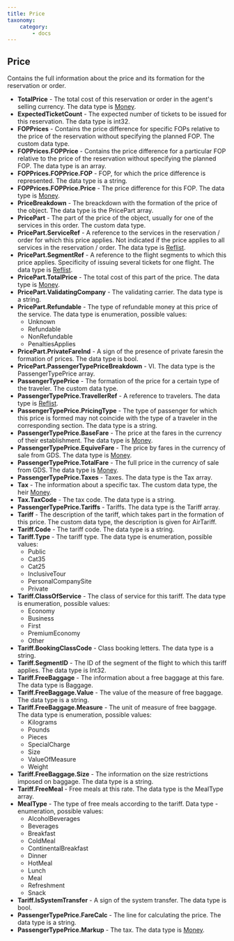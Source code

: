 ```yaml
---
title: Price
taxonomy:
    category:
        - docs
---
```


Price
-----

Contains the full information about the price and its formation for the reservation or order.

-   **TotalPrice** - The total cost of this reservation or order in the agent's selling currency. The data type is [Money](/avia/common/money).
-   **ExpectedTicketCount** - The expected number of tickets to be issued for this reservation. The data type is int32.
-   **FOPPrices** - Contains the price difference for specific FOPs relative to the price of the reservation without specifying the planned FOP. The custom data type.
-   **FOPPrices.FOPPrice** - Contains the price difference for a particular FOP relative to the price of the reservation without specifying the planned FOP. The data type is an array.
-   **FOPPrices.FOPPrice.FOP** - FOP, for which the price difference is represented. The data type is a string.
-   **FOPPrices.FOPPrice.Price** - The price difference for this FOP. The data type is [Money](/avia/common/money).
-   **PriceBreakdown** - The breackdown with the formation of the price of the object. The data type is the PricePart array.
-   **PricePart** - The part of the price of the object, usually for one of the services in this order. The custom data type.
-   **PricePart.ServiceRef** - A reference to the services in the reservation / order for which this price applies. Not indicated if the price applies to all services in the reservation / order. The data type is [Reflist](/avia/common/reflist).
-   **PricePart.SegmentRef** - A reference to the flight segments to which this price applies. Specificity of issuing several tickets for one flight. The data type is [Reflist](/avia/common/reflist).
-   **PricePart.TotalPrice** - The total cost of this part of the price. The data type is [Money](/avia/common/money).
-   **PricePart.ValidatingCompany** - The validating carrier. The data type is a string.
-   **PricePart.Refundable** - The type of refundable money at this price of the service. The data type is enumeration, possible values:
    -   Unknown
    -   Refundable
    -   NonRefundable
    -   PenaltiesApplies
-   **PricePart.PrivateFareInd** - A sign of the presence of private faresin the formation of prices. The data type is bool.
-   **PricePart.PassengerTypePriceBreakdown** - VI. The data type is the PassengerTypePrice array.
-   **PassengerTypePrice** - The formation of the price for a certain type of the traveler. The custom data type.
-   **PassengerTypePrice.TravellerRef** - A reference to travelers. The data type is [Reflist](/avia/common/reflist).
-   **PassengerTypePrice.PricingType** - The type of passenger for which this price is formed may not coincide with the type of a traveler in the corresponding section. The data type is a string.
-   **PassengerTypePrice.BaseFare** - The price at the fares in the currency of their establishment. The data type is [Money](/avia/common/money).
-   **PassengerTypePrice.EquiveFare** - The price by fares in the currency of sale from GDS. The data type is [Money](/avia/common/money).
-   **PassengerTypePrice.TotalFare** - The full price in the currency of sale from GDS. The data type is [Money](/avia/common/money).
-   **PassengerTypePrice.Taxes** - Taxes. The data type is the Tax array.
-   **Tax** - The information about a specific tax. The custom data type, the heir [Money](/avia/common/money).
-   **Tax.TaxCode** - The tax code. The data type is a string.
-   **PassengerTypePrice.Tariffs** - Tariffs. The data type is the Tariff array.
-   **Tariff** - The description of the tariff, which takes part in the formation of this price. The custom data type, the description is given for AirTariff.
-   **Tariff.Code** - The tariff code. The data type is a string.
-   **Tariff.Type** - The tariff type. The data type is enumeration, possible values:
    -   Public
    -   Cat35
    -   Cat25
    -   InclusiveTour
    -   PersonalCompanySite
    -   Private
-   **Tariff.ClassOfService** - The class of service for this tariff. The data type is enumeration, possible values:
    -   Economy
    -   Business
    -   First
    -   PremiumEconomy
    -   Other
-   **Tariff.BookingClassCode** - Class booking letters. The data type is a string.
-   **Tariff.SegmentID** - The ID of the segment of the flight to which this tariff applies. The data type is Int32.
-   **Tariff.FreeBaggage** - The information about a free baggage at this fare. The data type is Baggage.
-   **Tariff.FreeBaggage.Value** - The value of the measure of free baggage. The data type is a string.
-   **Tariff.FreeBaggage.Measure** - The unit of measure of free baggage. The data type is enumeration, possible values:
    -   Kilograms
    -   Pounds
    -   Pieces
    -   SpecialCharge
    -   Size
    -   ValueOfMeasure
    -   Weight
-   **Tariff.FreeBaggage.Size** - The information on the size restrictions imposed on baggage. The data type is a string.
-   **Tariff.FreeMeal** - Free meals at this rate. The data type is the MealType array.
-   **MealType** - The type of free meals according to the tariff. Data type - enumeration, possible values:
    -   AlcoholBeverages
    -   Beverages
    -   Breakfast
    -   ColdMeal
    -   ContinentalBreakfast
    -   Dinner
    -   HotMeal
    -   Lunch
    -   Meal
    -   Refreshment
    -   Snack
-   **Tariff.IsSystemTransfer** - A sign of the system transfer. The data type is bool.
-   **PassengerTypePrice.FareCalc** - The line for calculating the price. The data type is a string.
-   **PassengerTypePrice.Markup** - The tax. The data type is [Money](/avia/common/money).